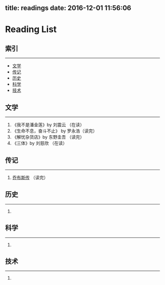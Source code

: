 title: readings
date: 2016-12-01 11:56:06
---

# Reading List

## 索引
***

- [文学](#文学)
- [传记](#传记)
- [历史](#历史)
- [科学](#科学)
- [技术](#技术)

## 文学
***
1. 《我不是潘金莲》by 刘震云 （在读）
1. 《生命不息，奋斗不止》 by 罗永浩（读完）
1. 《解忧杂货店》by 东野圭吾 （读完）
1. 《三体》by 刘慈欣 （在读）

## 传记
***
1. [乔布斯传](https://en.wikipedia.org/wiki/Steve_Jobs) （读完）


## 历史
***
1.


## 科学
***
1.

## 技术
***
1.
